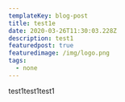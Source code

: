 ```yaml
---
templateKey: blog-post
title: test1e
date: 2020-03-26T11:30:03.228Z
description: test1
featuredpost: true
featuredimage: /img/logo.png
tags:
  - none
---
```

test1test1test1